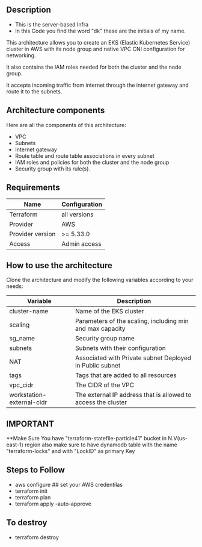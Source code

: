 ## Description

- This is the server-based Infra
- In this Code you find the word "dk" these are the initials of my name.

This architecture allows you to create an EKS (Elastic Kubernetes Service) cluster in AWS with its node group and native VPC CNI configuration for networking.

It also contains the IAM roles needed for both the cluster and the node group.

It accepts incoming traffic from internet through the internet gateway and route it to the subnets.

## Architecture components

Here are all the components of this architecture:
- VPC
- Subnets
- Internet gateway
- Route table and route table associations in every subnet
- IAM roles and policies for both the cluster and the node group
- Security group with its rule(s).

## Requirements

| Name | Configuration |
| --- | --- |
| Terraform | all versions |
| Provider | AWS |
| Provider version | >= 5.33.0 |
| Access | Admin access |

## How to use the architecture

Clone the architecture and modify the following variables according to your needs:

| Variable | Description |
| --- | --- |
| cluster-name | Name of the EKS cluster |
| scaling | Parameters of the scaling, including min and max capacity |
| sg_name | Security group name |
| subnets | Subnets with their configuration |
| NAT | Associated with Private subnet Deployed in Public subnet |
| tags | Tags that are added to all resources |
| vpc_cidr | The CIDR of the VPC |
| workstation-external-cidr | The external IP address that is allowed to access the cluster |

## IMPORTANT ##
**Make Sure You have "terraform-statefile-particle41" bucket in N.V(us-east-1) region also make sure to have dynamodb table with the name "terraform-locks" and with "LockID" as primary Key

## Steps to Follow


- aws configure            ## set your AWS credentilas 
- terraform init
- terraform plan
- terraform apply -auto-approve


## To destroy
- terraform destroy    